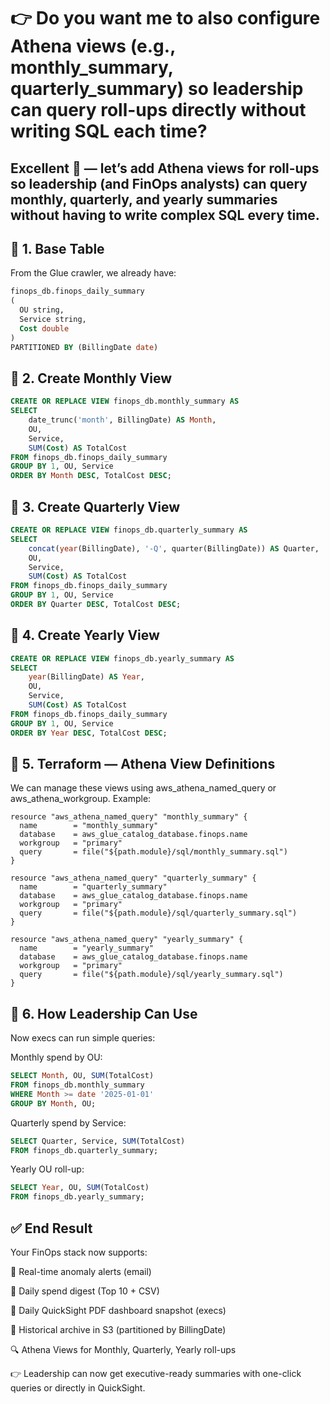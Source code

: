 # 👉 Do you want me to also configure Athena views (e.g., monthly_summary, quarterly_summary) so leadership can query roll-ups directly without writing SQL each time?

## Excellent 🎯 — let’s add Athena views for roll-ups so leadership (and FinOps analysts) can query monthly, quarterly, and yearly summaries without having to write complex SQL every time.

## 🔹 1. Base Table

From the Glue crawler, we already have:
```sql
finops_db.finops_daily_summary
(
  OU string,
  Service string,
  Cost double
)
PARTITIONED BY (BillingDate date)
```


## 🔹 2. Create Monthly View
```sql
CREATE OR REPLACE VIEW finops_db.monthly_summary AS
SELECT
    date_trunc('month', BillingDate) AS Month,
    OU,
    Service,
    SUM(Cost) AS TotalCost
FROM finops_db.finops_daily_summary
GROUP BY 1, OU, Service
ORDER BY Month DESC, TotalCost DESC;
```


## 🔹 3. Create Quarterly View
```sql
CREATE OR REPLACE VIEW finops_db.quarterly_summary AS
SELECT
    concat(year(BillingDate), '-Q', quarter(BillingDate)) AS Quarter,
    OU,
    Service,
    SUM(Cost) AS TotalCost
FROM finops_db.finops_daily_summary
GROUP BY 1, OU, Service
ORDER BY Quarter DESC, TotalCost DESC;
```


## 🔹 4. Create Yearly View
```sql
CREATE OR REPLACE VIEW finops_db.yearly_summary AS
SELECT
    year(BillingDate) AS Year,
    OU,
    Service,
    SUM(Cost) AS TotalCost
FROM finops_db.finops_daily_summary
GROUP BY 1, OU, Service
ORDER BY Year DESC, TotalCost DESC;
```



## 🔹 5. Terraform — Athena View Definitions

We can manage these views using aws_athena_named_query or aws_athena_workgroup. Example:
```hcl
resource "aws_athena_named_query" "monthly_summary" {
  name        = "monthly_summary"
  database    = aws_glue_catalog_database.finops.name
  workgroup   = "primary"
  query       = file("${path.module}/sql/monthly_summary.sql")
}

resource "aws_athena_named_query" "quarterly_summary" {
  name        = "quarterly_summary"
  database    = aws_glue_catalog_database.finops.name
  workgroup   = "primary"
  query       = file("${path.module}/sql/quarterly_summary.sql")
}

resource "aws_athena_named_query" "yearly_summary" {
  name        = "yearly_summary"
  database    = aws_glue_catalog_database.finops.name
  workgroup   = "primary"
  query       = file("${path.module}/sql/yearly_summary.sql")
}
```



## 🔹 6. How Leadership Can Use

Now execs can run simple queries:

Monthly spend by OU:
```sql
SELECT Month, OU, SUM(TotalCost) 
FROM finops_db.monthly_summary 
WHERE Month >= date '2025-01-01'
GROUP BY Month, OU;
```


Quarterly spend by Service:
```sql
SELECT Quarter, Service, SUM(TotalCost) 
FROM finops_db.quarterly_summary;
```
Yearly OU roll-up:
```sql
SELECT Year, OU, SUM(TotalCost) 
FROM finops_db.yearly_summary;
```


## ✅ End Result

Your FinOps stack now supports:

🚨 Real-time anomaly alerts (email)

📧 Daily spend digest (Top 10 + CSV)

📨 Daily QuickSight PDF dashboard snapshot (execs)

📂 Historical archive in S3 (partitioned by BillingDate)

🔍 Athena Views for Monthly, Quarterly, Yearly roll-ups

👉 Leadership can now get executive-ready summaries with one-click queries or directly in QuickSight.



